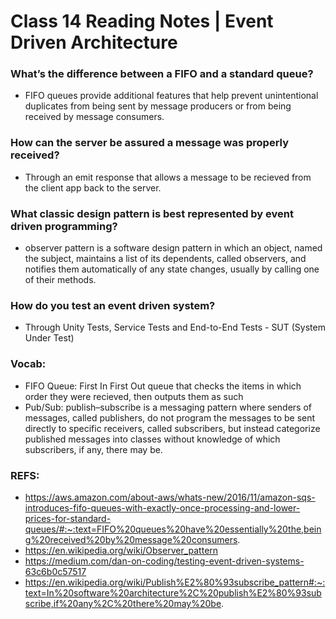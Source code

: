 # Class 14 Reading Notes | Event Driven Architecture

### What’s the difference between a FIFO and a standard queue?
- FIFO queues provide additional features that help prevent unintentional duplicates from being sent by message producers or from being received by message consumers.
### How can the server be assured a message was properly received?
- Through an emit response that allows a message to be recieved from the client app back to the server.
### What classic design pattern is best represented by event driven programming?
- observer pattern is a software design pattern in which an object, named the subject, maintains a list of its dependents, called observers, and notifies them automatically of any state changes, usually by calling one of their methods.
### How do you test an event driven system?
- Through Unity Tests, Service Tests and End-to-End Tests - SUT (System Under Test)

### Vocab:
- FIFO Queue: First In First Out queue that checks the items in which order they were recieved, then outputs them as such
- Pub/Sub: publish–subscribe is a messaging pattern where senders of messages, called publishers, do not program the messages to be sent directly to specific receivers, called subscribers, but instead categorize published messages into classes without knowledge of which subscribers, if any, there may be.

### REFS:
- https://aws.amazon.com/about-aws/whats-new/2016/11/amazon-sqs-introduces-fifo-queues-with-exactly-once-processing-and-lower-prices-for-standard-queues/#:~:text=FIFO%20queues%20have%20essentially%20the,being%20received%20by%20message%20consumers.
- https://en.wikipedia.org/wiki/Observer_pattern
- https://medium.com/dan-on-coding/testing-event-driven-systems-63c6b0c57517
- https://en.wikipedia.org/wiki/Publish%E2%80%93subscribe_pattern#:~:text=In%20software%20architecture%2C%20publish%E2%80%93subscribe,if%20any%2C%20there%20may%20be.
